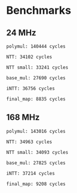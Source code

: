 
# Benchmarks

## 24 MHz
```
polymul: 140444 cycles

NTT: 34102 cycles

NTT small: 33241 cycles

base_mul: 27690 cycles

iNTT: 36756 cycles

final_map: 8835 cycles
```

## 168 MHz
```
polymul: 143016 cycles

NTT: 34963 cycles

NTT small: 34093 cycles

base_mul: 27825 cycles

iNTT: 37214 cycles

final_map: 9208 cycles
```

